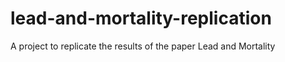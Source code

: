 # lead-and-mortality-replication
A project to replicate the results of the paper Lead and Mortality
